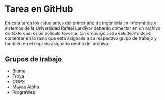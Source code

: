 # Tarea en GitHub
 En esta tarea los estudiantes del primer año de ingeniería en informática y sistemas de la Universidad Rafael Landívar deberán comentar en un archivo de texto cuál es su película favorita. Sin embargo cada estudiante debe comentar en la rama que está asignada a su respectivo grupo de trabajo y también en el espacio asignado dentro del archivo.
 
 ## Grupos de trabajo
- Blume
- Troya
- OOPS
- Mayas Alpha
- PrograWeb

